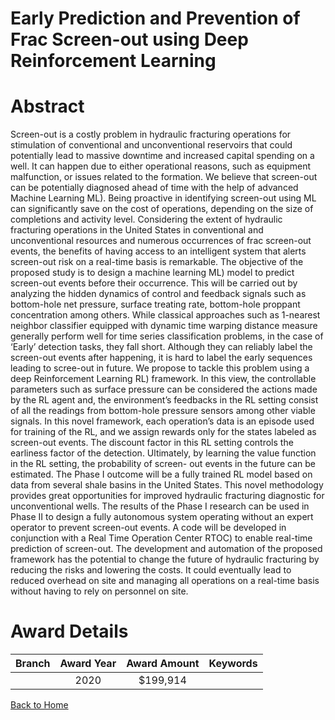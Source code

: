 
Early Prediction and Prevention of Frac Screen-out using Deep Reinforcement Learning
====================================================================================

# Abstract


Screen-out is a costly problem in hydraulic fracturing operations for stimulation of conventional and unconventional reservoirs that could potentially lead to massive downtime and increased capital spending on a well. It can happen due to either operational reasons, such as equipment malfunction, or issues related to the formation. We believe that screen-out can be potentially diagnosed ahead of time with the help of advanced Machine Learning ML). Being proactive in identifying screen-out using ML can significantly save on the cost of operations, depending on the size of completions and activity level. Considering the extent of hydraulic fracturing operations in the United States in conventional and unconventional resources and numerous occurrences of frac screen-out events, the benefits of having access to an intelligent system that alerts screen-out risk on a real-time basis is remarkable. The objective of the proposed study is to design a machine learning ML) model to predict screen-out events before their occurrence. This will be carried out by analyzing the hidden dynamics of control and feedback signals such as bottom-hole net pressure, surface treating rate, bottom-hole proppant concentration among others. While classical approaches such as 1-nearest neighbor classifier equipped with dynamic time warping distance measure generally perform well for time series classification problems, in the case of ‘Early’ detection tasks, they fall short. Although they can reliably label the screen-out events after happening, it is hard to label the early sequences leading to scree-out in future. We propose to tackle this problem using a deep Reinforcement Learning RL) framework. In this view, the controllable parameters such as surface pressure can be considered the actions made by the RL agent and, the environment’s feedbacks in the RL setting consist of all the readings from bottom-hole pressure sensors among other viable signals. In this novel framework, each operation’s data is an episode used for training of the RL, and we assign rewards only for the states labeled as screen-out events. The discount factor in this RL setting controls the earliness factor of the detection. Ultimately, by learning the value function in the RL setting, the probability of screen- out events in the future can be estimated. The Phase I outcome will be a fully trained RL model based on data from several shale basins in the United States. This novel methodology provides great opportunities for improved hydraulic fracturing diagnostic for unconventional wells. The results of the Phase I research can be used in Phase II to design a fully autonomous system operating without an expert operator to prevent screen-out events. A code will be developed in conjunction with a Real Time Operation Center RTOC) to enable real-time prediction of screen-out. The development and automation of the proposed framework has the potential to change the future of hydraulic fracturing by reducing the risks and lowering the costs. It could eventually lead to reduced overhead on site and managing all operations on a real-time basis without having to rely on personnel on site.  

# Award Details

|Branch|Award Year|Award Amount|Keywords|
| :---: | :---: | :---: | :---: |
||2020|$199,914||
  
  


[Back to Home](https://github.com/chrischow/dod_sbir_awards#814)